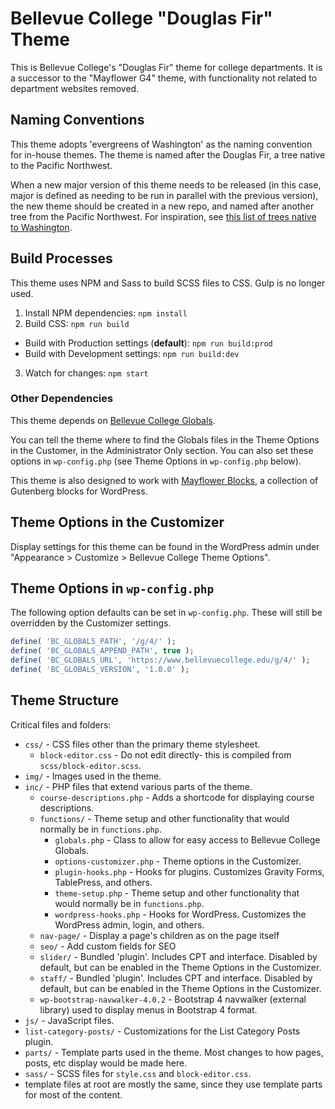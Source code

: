 # Bellevue College "Douglas Fir" Theme

This is Bellevue College's "Douglas Fir" theme for college departments. It is a successor to the "Mayflower G4" theme, with functionality not related to department websites removed.

## Naming Conventions

This theme adopts 'evergreens of Washington' as the naming convention for in-house themes. The theme is named after the Douglas Fir, a tree native to the Pacific Northwest.

When a new major version of this theme needs to be released (in this case, major is defined as needing to be run in parallel with the previous version), the new theme should be created in a new repo, and named after another tree from the Pacific Northwest. For inspiration, see [this list of trees native to Washington](https://www.wfpa.org/sustainable-forestry/tree-species/).

## Build Processes

This theme uses NPM and Sass to build SCSS files to CSS. Gulp is no longer used.
1. Install NPM dependencies: `npm install`
2. Build CSS: `npm run build`
  * Build with Production settings (**default**): `npm run build:prod`
  * Build with Development settings: `npm run build:dev`
3. Watch for changes: `npm start`

### Other Dependencies

This theme depends on [Bellevue College Globals](https://github.com/BellevueCollege/globals).

You can tell the theme where to find the Globals files in the Theme Options in the Customer, in the Administrator Only section. You can also set these options in `wp-config.php` (see Theme Options in `wp-config.php` below).

This theme is also designed to work with [Mayflower Blocks](https://github.com/BellevueCollege/mayflower-blocks), a collection of Gutenberg blocks for WordPress.

## Theme Options in the Customizer

Display settings for this theme can be found in the WordPress admin under "Appearance > Customize > Bellevue College Theme Options".

## Theme Options in `wp-config.php`

The following option defaults can be set in `wp-config.php`. These will still be overridden by the Customizer settings.

```php
define( 'BC_GLOBALS_PATH', '/g/4/' );
define( 'BC_GLOBALS_APPEND_PATH', true );
define( 'BC_GLOBALS_URL', 'https://www.bellevuecollege.edu/g/4/' );
define( 'BC_GLOBALS_VERSION', '1.0.0' );
```

## Theme Structure

Critical files and folders:
* `css/` - CSS files other than the primary theme stylesheet.
  * `block-editor.css` - Do not edit directly- this is compiled from `scss/block-editor.scss`.
* `img/` - Images used in the theme.
* `inc/` - PHP files that extend various parts of the theme.
  * `course-descriptions.php` - Adds a shortcode for displaying course descriptions.
  * `functions/` - Theme setup and other functionality that would normally be in `functions.php`.
    * `globals.php` - Class to allow for easy access to Bellevue College Globals.
    * `options-customizer.php` - Theme options in the Customizer.
    * `plugin-hooks.php` - Hooks for plugins. Customizes Gravity Forms, TablePress, and others.
    * `theme-setup.php` - Theme setup and other functionality that would normally be in `functions.php`.
  	* `wordpress-hooks.php` - Hooks for WordPress. Customizes the WordPress admin, login, and others.
  * `nav-page/` - Display a page's children as on the page itself
  * `seo/` - Add custom fields for SEO
  * `slider/` - Bundled 'plugin'. Includes CPT and interface. Disabled by default, but can be enabled in the Theme Options in the Customizer.
  * `staff/` - Bundled 'plugin'. Includes CPT and interface. Disabled by default, but can be enabled in the Theme Options in the Customizer.
  * `wp-bootstrap-navwalker-4.0.2` - Bootstrap 4 navwalker (external library) used to display menus in Bootstrap 4 format.
* `js/` - JavaScript files.
* `list-category-posts/` - Customizations for the List Category Posts plugin.
* `parts/` - Template parts used in the theme. Most changes to how pages, posts, etc display would be made here.
* `sass/` - SCSS files for `style.css` and `block-editor.css`.
* template files at root are mostly the same, since they use template parts for most of the content.

